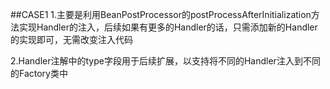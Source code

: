 ##CASE1
1.主要是利用BeanPostProcessor的postProcessAfterInitialization方法实现Handler的注入，后续如果有更多的Handler的话，只需添加新的Handler的实现即可，无需改变注入代码

2.Handler注解中的type字段用于后续扩展，以支持将不同的Handler注入到不同的Factory类中